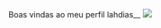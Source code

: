 Boas vindas ao meu perfil
lahdias__
![](https://media.tenor.com/BuyznrIGIY8AAAAM/jogadores-comemorando-renato-augusto.gif)
